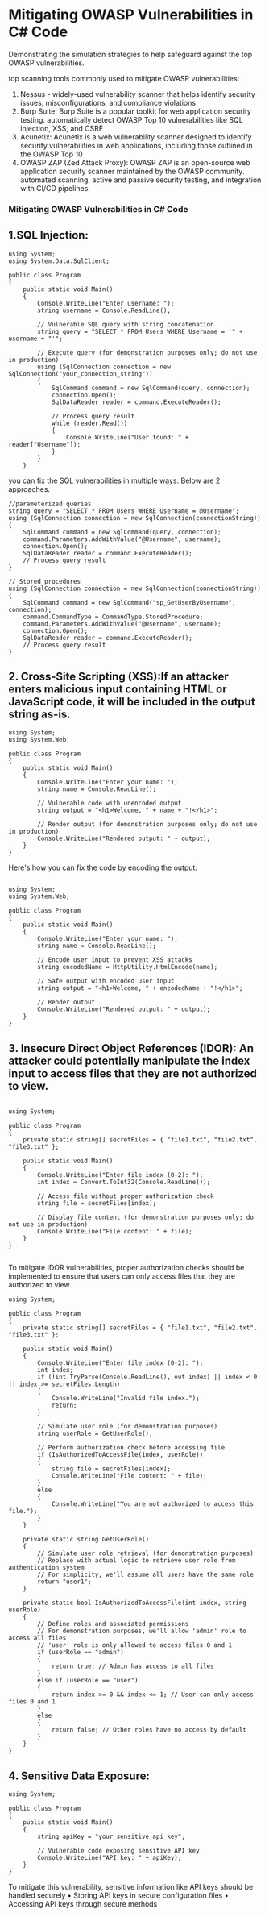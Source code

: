# Mitigating OWASP Vulnerabilities in C# Code

Demonstrating the simulation strategies to help safeguard against the top OWASP vulnerabilities. 
 
 top scanning tools commonly used to mitigate OWASP vulnerabilities:

1. Nessus - widely-used vulnerability scanner that helps identify security issues, misconfigurations, and compliance violations
2. Burp Suite: Burp Suite is a popular toolkit for web application security testing. automatically detect OWASP Top 10 vulnerabilities like SQL injection, XSS, and CSRF
3. Acunetix: Acunetix is a web vulnerability scanner designed to identify security vulnerabilities in web applications, including those outlined in the OWASP Top 10
4. OWASP ZAP (Zed Attack Proxy): OWASP ZAP is an open-source web application security scanner maintained by the OWASP community. automated scanning, active and passive security testing, and integration with CI/CD pipelines.


### Mitigating OWASP Vulnerabilities in C# Code



## 1.SQL Injection:
```
using System;
using System.Data.SqlClient;

public class Program
{
    public static void Main()
    {
        Console.WriteLine("Enter username: ");
        string username = Console.ReadLine();
        
        // Vulnerable SQL query with string concatenation
        string query = "SELECT * FROM Users WHERE Username = '" + username + "'";
        
        // Execute query (for demonstration purposes only; do not use in production)
        using (SqlConnection connection = new SqlConnection("your_connection_string"))
        {
            SqlCommand command = new SqlCommand(query, connection);
            connection.Open();
            SqlDataReader reader = command.ExecuteReader();
            
            // Process query result
            while (reader.Read())
            {
                Console.WriteLine("User found: " + reader["Username"]);
            }
        }
    }

```

you can fix the SQL vulnerabilities in multiple ways. Below are 2 approaches. 

```
//parameterized queries
string query = "SELECT * FROM Users WHERE Username = @Username";
using (SqlConnection connection = new SqlConnection(connectionString))
{
    SqlCommand command = new SqlCommand(query, connection);
    command.Parameters.AddWithValue("@Username", username);
    connection.Open();
    SqlDataReader reader = command.ExecuteReader();
    // Process query result
}

```

```
// Stored procedures
using (SqlConnection connection = new SqlConnection(connectionString))
{
    SqlCommand command = new SqlCommand("sp_GetUserByUsername", connection);
    command.CommandType = CommandType.StoredProcedure;
    command.Parameters.AddWithValue("@Username", username);
    connection.Open();
    SqlDataReader reader = command.ExecuteReader();
    // Process query result
}
```




## 2.	Cross-Site Scripting (XSS):If an attacker enters malicious input containing HTML or JavaScript code, it will be included in the output string as-is.  

```
using System;
using System.Web;

public class Program
{
    public static void Main()
    {
        Console.WriteLine("Enter your name: ");
        string name = Console.ReadLine();
        
        // Vulnerable code with unencoded output
        string output = "<h1>Welcome, " + name + "!</h1>";
        
        // Render output (for demonstration purposes only; do not use in production)
        Console.WriteLine("Rendered output: " + output);
    }
}

```

Here's how you can fix the code by encoding the output:

```

using System;
using System.Web;

public class Program
{
    public static void Main()
    {
        Console.WriteLine("Enter your name: ");
        string name = Console.ReadLine();
        
        // Encode user input to prevent XSS attacks
        string encodedName = HttpUtility.HtmlEncode(name);
        
        // Safe output with encoded user input
        string output = "<h1>Welcome, " + encodedName + "!</h1>";
        
        // Render output
        Console.WriteLine("Rendered output: " + output);
    }
}

```

## 3.	Insecure Direct Object References (IDOR): An attacker could potentially manipulate the index input to access files that they are not authorized to view. 

```

using System;

public class Program
{
    private static string[] secretFiles = { "file1.txt", "file2.txt", "file3.txt" };

    public static void Main()
    {
        Console.WriteLine("Enter file index (0-2): ");
        int index = Convert.ToInt32(Console.ReadLine());

        // Access file without proper authorization check
        string file = secretFiles[index];

        // Display file content (for demonstration purposes only; do not use in production)
        Console.WriteLine("File content: " + file);
    }
}


```


To mitigate IDOR vulnerabilities, proper authorization checks should be implemented to ensure that users can only access files that they are authorized to view. 

```
using System;

public class Program
{
    private static string[] secretFiles = { "file1.txt", "file2.txt", "file3.txt" };

    public static void Main()
    {
        Console.WriteLine("Enter file index (0-2): ");
        int index;
        if (!int.TryParse(Console.ReadLine(), out index) || index < 0 || index >= secretFiles.Length)
        {
            Console.WriteLine("Invalid file index.");
            return;
        }

        // Simulate user role (for demonstration purposes)
        string userRole = GetUserRole();

        // Perform authorization check before accessing file
        if (IsAuthorizedToAccessFile(index, userRole))
        {
            string file = secretFiles[index];
            Console.WriteLine("File content: " + file);
        }
        else
        {
            Console.WriteLine("You are not authorized to access this file.");
        }
    }

    private static string GetUserRole()
    {
        // Simulate user role retrieval (for demonstration purposes)
        // Replace with actual logic to retrieve user role from authentication system
        // For simplicity, we'll assume all users have the same role
        return "user1";
    }

    private static bool IsAuthorizedToAccessFile(int index, string userRole)
    {
        // Define roles and associated permissions
        // For demonstration purposes, we'll allow 'admin' role to access all files
        // 'user' role is only allowed to access files 0 and 1
        if (userRole == "admin")
        {
            return true; // Admin has access to all files
        }
        else if (userRole == "user")
        {
            return index >= 0 && index <= 1; // User can only access files 0 and 1
        }
        else
        {
            return false; // Other roles have no access by default
        }
    }
}

```

## 4.	Sensitive Data Exposure:

```
using System;

public class Program
{
    public static void Main()
    {
        string apiKey = "your_sensitive_api_key";
        
        // Vulnerable code exposing sensitive API key
        Console.WriteLine("API key: " + apiKey);
    }
}
```


To mitigate this vulnerability, sensitive information like API keys should be handled securely
   •	Storing API keys in secure configuration files 
   •	Accessing API keys through secure methods
 






